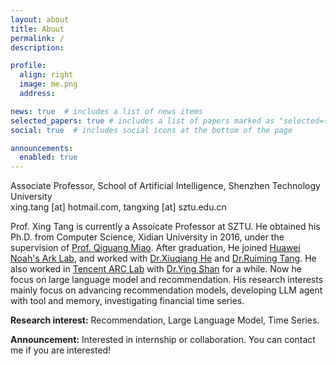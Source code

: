 ```yaml
---
layout: about
title: About
permalink: /
description: 

profile:
  align: right
  image: me.png
  address: 

news: true  # includes a list of news items
selected_papers: true # includes a list of papers marked as "selected={true}"
social: true  # includes social icons at the bottom of the page

announcements:
  enabled: true
---
```


Associate Professor, School of Artificial Intelligence, Shenzhen Technology University<br>
xing.tang [at] hotmail.com, tangxing [at] sztu.edu.cn<br>

Prof. Xing Tang is currently a Assoicate Professor at SZTU. He obtained his Ph.D. from Computer Science, Xidian University in 2016, under the supervision of [Prof. Qiguang Miao](https://web.xidian.edu.cn/qgmiao/). After graduation, He joined [Huawei Noah's Ark Lab](https://www.noahlab.com.hk/#/home), and worked with [Dr.Xiuqiang He](https://scholar.google.com/citations?user=3lprwmsAAAAJ) and [Dr.Ruiming Tang](https://scholar.google.com/citations?user=fUtHww0AAAAJ). He also worked in [Tencent ARC Lab](https://arc.tencent.com/en/index) with [Dr.Ying Shan](https://scholar.google.com/citations?user=4oXBp9UAAAAJ) for a while. Now he focus on large language model and recommendation. His research interests mainly focus on advancing recommendation models, developing LLM agent with tool and memory, investigating financial time series.

**Research interest:** Recommendation, Large Language Model, Time Series.


**Announcement:**  Interested in internship or collaboration. You can contact me if you are interested!

